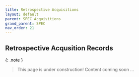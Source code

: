```yaml
---
title: Retrospective Acquisitions
layout: default
parent: SPEC Acquisitions
grand_parent: SPEC
nav_order: 21
---
```


## Retrospective Acqusition Records

{: .note }
> This page is under construction! 
> Content coming soon ...